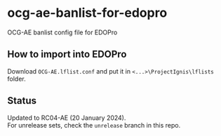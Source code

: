 # ocg-ae-banlist-for-edopro
OCG-AE banlist config file for EDOPro

## How to import into EDOPro
Download `OCG-AE.lflist.conf` and put it in `<...>\ProjectIgnis\lflists` folder.

## Status
Updated to RC04-AE (20 January 2024).  
For unrelease sets, check the `unrelease` branch in this repo.
